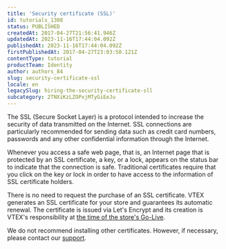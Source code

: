 ```yaml
---
title: 'Security certificate (SSL)'
id: tutorials_1308
status: PUBLISHED
createdAt: 2017-04-27T21:56:41.946Z
updatedAt: 2023-11-16T17:44:04.092Z
publishedAt: 2023-11-16T17:44:04.092Z
firstPublishedAt: 2017-04-27T23:03:50.121Z
contentType: tutorial
productTeam: Identity
author: authors_84
slug: security-certificate-ssl
locale: en
legacySlug: hiring-the-security-certificate-sll
subcategory: 2TNXiKzLZOPxjMTyGiEeJu
---
```


The SSL (Secure Socket Layer) is a protocol intended to increase the security of data transmitted on the Internet. SSL connections are particularly recommended for sending data such as credit card numbers, passwords and any other confidential information through the Internet.

Whenever you access a safe web page, that is, an Internet page that is protected by an SSL certificate, a key, or a lock, appears on the status bar to indicate that the connection is safe. Traditional certificates require that you click on the key or lock in order to have access to the information of SSL certificate holders.

There is no need to request the purchase of an SSL certificate. VTEX generates an SSL certificate for your store and guarantees its automatic renewal. The certificate is issued via Let's Encrypt and its creation is VTEX's responsibility at [the time of the store's Go-Live](https://help.vtex.com/en/tutorial/configuring-dns-pointing-to-vtex--tutorials_4280).

<div class="alert alert-warning">
<p>We do not recommend installing other certificates. However, if necessary, please contact our <a href="https://help.vtex.com/pt/support">support</a>.</p>
</div>
